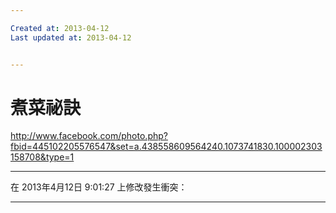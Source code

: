 ```yaml
---

Created at: 2013-04-12
Last updated at: 2013-04-12


---
```


# 煮菜祕訣


http://www.facebook.com/photo.php?fbid=445102205576547&set=a.438558609564240.1073741830.100002303158708&type=1

* * *

在 2013年4月12日 9:01:27 上修改發生衝突：

* * *

